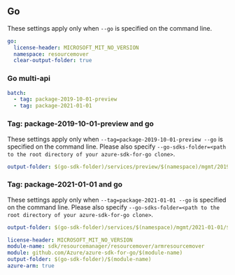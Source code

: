 ## Go

These settings apply only when `--go` is specified on the command line.

```yaml $(go)
go:
  license-header: MICROSOFT_MIT_NO_VERSION
  namespace: resourcemover
  clear-output-folder: true
```

### Go multi-api

``` yaml $(go) && !$(track2) && $(multiapi)
batch:
  - tag: package-2019-10-01-preview
  - tag: package-2021-01-01
```

### Tag: package-2019-10-01-preview and go

These settings apply only when `--tag=package-2019-10-01-preview --go` is specified on the command line.
Please also specify `--go-sdks-folder=<path to the root directory of your azure-sdk-for-go clone>`.

```yaml $(tag) == 'package-2019-10-01-preview' && $(go)
output-folder: $(go-sdk-folder)/services/preview/$(namespace)/mgmt/2019-10-01-preview/$(namespace)
```

### Tag: package-2021-01-01 and go

These settings apply only when `--tag=package-2021-01-01 --go` is specified on the command line.
Please also specify `--go-sdks-folder=<path to the root directory of your azure-sdk-for-go clone>`.

```yaml $(tag) == 'package-2021-01-01' && $(go)
output-folder: $(go-sdk-folder)/services/$(namespace)/mgmt/2021-01-01/$(namespace)
```

```yaml $(go) && $(track2)
license-header: MICROSOFT_MIT_NO_VERSION
module-name: sdk/resourcemanager/resourcemover/armresourcemover
module: github.com/Azure/azure-sdk-for-go/$(module-name)
output-folder: $(go-sdk-folder)/$(module-name)
azure-arm: true
```

